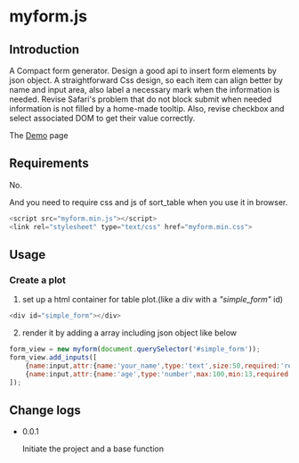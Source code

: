 # myform.js
## Introduction
A Compact form generator. Design a good api to insert form elements by json object. A straightforward Css design, so each item can align better by name and input area, also label a necessary mark when the information is needed. Revise Safari's problem that do not block submit when needed information is not filled by a home-made tooltip. Also, revise checkbox and select associated DOM to get their value correctly.

The [Demo][] page

## Requirements
No.

And you need to require css and js of sort_table when you use it in browser.
```js
<script src="myform.min.js"></script>
<link rel="stylesheet" type="text/css" href="myform.min.css">
```

## Usage
### Create a plot
1. set up a html container for table plot.(like a div with a *"simple_form"* id)
```js
<div id="simple_form"></div>
```
2. render it by adding a array including json object like below
```js
form_view = new myform(document.querySelector('#simple_form'));
form_view.add_inputs([
	{name:input,attr:{name:'your_name',type:'text',size:50,required:'required'}},
	{name:input,attr:{name:'age',type:'number',max:100,min:13,required:'required'}}
]);
```

## Change logs
* 0.0.1

	Initiate the project and a base function

[demo]:	http://wyubin.github.io/myform/
